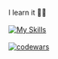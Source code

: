 I learn it 👀👋<br><br>
[![My Skills](https://skillicons.dev/icons?i=ts,react,redux,nodejs,express,nestjs,docker,postgresql,mongodb,figma)](https://skillicons.dev)
<br>
<br>
[![codewars](https://www.codewars.com/users/acidshotgun/badges/large)](https://www.codewars.com/users/acidshotgun)



